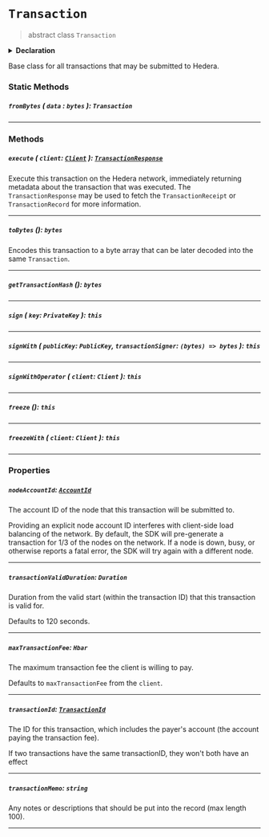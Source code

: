 # `Transaction`

> abstract class `Transaction`

<details>
<summary><b>Declaration</b></summary>

```typescript
abstract class Transaction {
    static fromBytes(data: bytes): Transaction;

    /* property */ nodeAccountId: AccountId;

    /* property */ transactionValidDuration: Duration;

    /* property */ transactionMemo: string;

    /* property */ transactionId: TransactionId;

    /* property */ maxTransactionFee: ?Hbar;

    getTransactionHash(): bytes;

    toBytes(): bytes;

    sign(key: PrivateKey): this;

    signWith(key: PublicKey, transactionSigner: (bytes) => bytes): this;

    signWithOperator(client: Client);

    freeze(): this;

    freezeWith(client: Client): this;

    execute(client: Client): TransactionResponse;
}
```

</details>

Base class for all transactions that may be submitted to Hedera.

### Static Methods

##### `fromBytes` ( `data` : `bytes` ): `Transaction`

---

### Methods

##### `execute` ( `client`: [`Client`](reference/Client.md) ): [`TransactionResponse`](reference/TransactionResponse.md)

Execute this transaction on the Hedera network, immediately returning metadata about the transaction
that was executed. The `TransactionResponse` may be used to fetch the `TransactionReceipt` or
`TransactionRecord` for more information.

---

##### `toBytes` (): `bytes`

Encodes this transaction to a byte array that can be later decoded into
the same `Transaction`.

---

##### `getTransactionHash` (): `bytes`

---

##### `sign` ( `key`: `PrivateKey` ): `this`

---

##### `signWith` ( `publicKey`: `PublicKey`, `transactionSigner`: `(bytes) => bytes` ): `this`

---

##### `signWithOperator` ( `client`: `Client` ): `this`

---

##### `freeze` (): `this`

---

##### `freezeWith` ( `client`: `Client` ): `this`

---

### Properties

##### `nodeAccountId`: [`AccountId`](reference/AccountId.md)

The account ID of the node that this transaction will be submitted to.

Providing an explicit node account ID interferes with client-side load balancing of the
network. By default, the SDK will pre-generate a transaction for 1/3 of the nodes on the
network. If a node is down, busy, or otherwise reports a fatal error, the SDK will try again
with a different node.

---

##### `transactionValidDuration`: `Duration`

Duration from the valid start (within the transaction ID) that this transaction is
valid for.

Defaults to 120 seconds.

---

##### `maxTransactionFee`: `Hbar`

The maximum transaction fee the client is willing to pay.

Defaults to `maxTransactionFee` from the `client`.

---

##### `transactionId`: [`TransactionId`](reference/TransactionId.md)

The ID for this transaction, which includes the payer's
account (the account paying the transaction fee).

If two transactions have the same transactionID, they won't both have an effect

---

##### `transactionMemo`: `string`

Any notes or descriptions that should be put into the record (max length 100).

---
